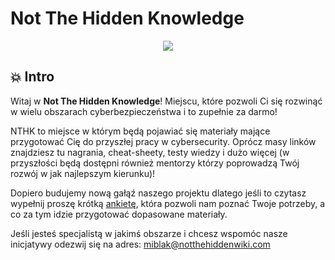 # Not The Hidden Knowledge

<p align="center">
  <img src="https://raw.githubusercontent.com/notthehiddenwiki/NTHW/nthw/.github/NTHK.png">
</p>


💥 Intro
-----

Witaj w **Not The Hidden Knowledge**! Miejscu, które pozwoli Ci się rozwinąć w wielu obszarach cyberbezpieczeństwa i to zupełnie za darmo! 

NTHK to miejsce w którym będą pojawiać się materiały mające przygotować Cię do przyszłej pracy w cybersecurity. Oprócz masy linków znajdziesz tu nagrania, cheat-sheety, testy wiedzy i dużo więcej (w przyszłości będą dostępni również mentorzy którzy poprowadzą Twój rozwój w jak najlepszym kierunku)!

Dopiero budujemy nową gałąź naszego projektu dlatego jeśli to czytasz wypełnij proszę krótką [ankietę](https://forms.gle/NHkNJTCHZqAUktij8), która pozwoli nam poznać Twoje potrzeby, a co za tym idzie przygotować dopasowane materiały.

Jeśli jesteś specjalistą w jakimś obszarze i chcesz wspomóc nasze inicjatywy odezwij się na adres: [miblak@notthehiddenwiki.com](mailto:miblak@notthehiddenwiki.com)